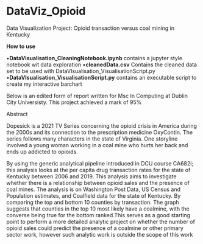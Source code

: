 # DataViz_Opioid
Data Visualization Project:  Opioid transaction versus coal mining in Kentucky

**How to use**

•**DataVisualisation_CleaningNotebook.ipynb** contains a jupyter style notebook wit data exploration
•**cleanedData.csv** Contains the cleaned data set to be used with DataVIsualisation_VisualisationScript.py
•**DataVIsualisation_VisualisationScript.py** contains an executable script to create my interactive barchart

Below is an edited form of report written for Msc In Computing at Dublin City Universisty. This project achieved a mark of 95%

Abstract

Dopesick is a 2021 TV Series concerning the opioid crisis in America during the 2000s and its connection to the prescription medicine OxyContin. The series follows many characters in the state of Virginia. One storyline involved a young woman working in a coal mine who hurts her back and ends up addicted to opioids.

By using the generic analytical pipeline introduced in DCU course CA682i; this analysis looks  at the per capita drug transaction rates for the state of Kentucky between 2006 and 2019. This analysis aims to investigate whether there is a relationship between opioid sales and the presence of coal mines. The analysis is on Washington Post Data, US  Census and Population estimates, and Coalfield data for the state of Kentucky. By comparing the top and bottom 10 counties by transaction. The graph suggests that counties in the top 10 most likely have a coalmine, with the converse being true for the bottom ranked.This serves as a good starting point to perform a more detailed analytic project on whether the number of opioid sales could predict the presence of a coalmine or other primary sector work, however such analytic work is outside the scope of this work
